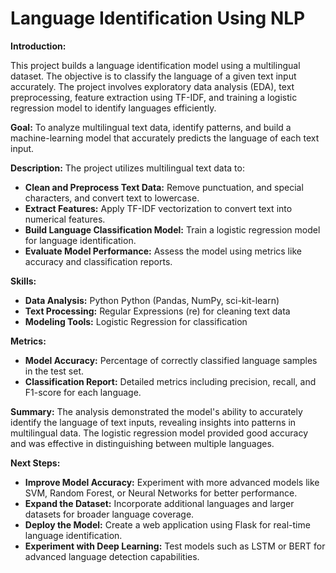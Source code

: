 # Language Identification Using NLP

**Introduction:** 

   This project builds a language identification model using a multilingual dataset. The objective is to 
   classify the language of a given text input accurately. The project involves exploratory data analysis 
   (EDA), text preprocessing, feature extraction using TF-IDF, and training a logistic regression model to 
   identify languages efficiently.

**Goal:**
    To analyze multilingual text data, identify patterns, and build a machine-learning model that 
    accurately predicts the language of each text input.

**Description:**
  The project utilizes multilingual text data to:

  - **Clean and Preprocess Text Data:** Remove punctuation, and special characters, and convert text to 
       lowercase.
  - **Extract Features:** Apply TF-IDF vectorization to convert text into numerical features.
  - **Build Language Classification Model:** Train a logistic regression model for language identification.
  - **Evaluate Model Performance:** Assess the model using metrics like accuracy and classification 
      reports.

     
**Skills:**
  - **Data Analysis:** Python Python (Pandas, NumPy, sci-kit-learn)
  - **Text Processing:** Regular Expressions (re) for cleaning text data
  - **Modeling Tools:** Logistic Regression for classification

**Metrics:**
  - **Model Accuracy:** Percentage of correctly classified language samples in the test set.
  - **Classification Report:** Detailed metrics including precision, recall, and F1-score for each 
     language.
 

**Summary:**
   The analysis demonstrated the model's ability to accurately identify the language of text inputs, 
   revealing insights into patterns in multilingual data. The logistic regression model provided good 
   accuracy and was effective in distinguishing between multiple languages.

**Next Steps:**
  - **Improve Model Accuracy:** Experiment with more advanced models like SVM, Random Forest, or Neural 
        Networks for better performance.
  - **Expand the Dataset:** Incorporate additional languages and larger datasets for broader language 
        coverage.
  - **Deploy the Model:** Create a web application using Flask for real-time language identification.
  - **Experiment with Deep Learning:** Test models such as LSTM or BERT for advanced language detection 
     capabilities.
